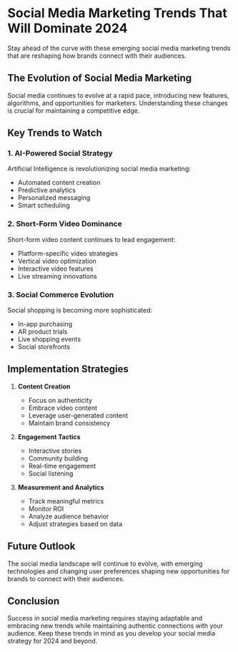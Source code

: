 # Social Media Marketing Trends That Will Dominate 2024

Stay ahead of the curve with these emerging social media marketing trends that are reshaping how brands connect with their audiences.

## The Evolution of Social Media Marketing

Social media continues to evolve at a rapid pace, introducing new features, algorithms, and opportunities for marketers. Understanding these changes is crucial for maintaining a competitive edge.

## Key Trends to Watch

### 1. AI-Powered Social Strategy

Artificial Intelligence is revolutionizing social media marketing:

- Automated content creation
- Predictive analytics
- Personalized messaging
- Smart scheduling

### 2. Short-Form Video Dominance

Short-form video content continues to lead engagement:

- Platform-specific video strategies
- Vertical video optimization
- Interactive video features
- Live streaming innovations

### 3. Social Commerce Evolution

Social shopping is becoming more sophisticated:

- In-app purchasing
- AR product trials
- Live shopping events
- Social storefronts

## Implementation Strategies

1. **Content Creation**
   - Focus on authenticity
   - Embrace video content
   - Leverage user-generated content
   - Maintain brand consistency

2. **Engagement Tactics**
   - Interactive stories
   - Community building
   - Real-time engagement
   - Social listening

3. **Measurement and Analytics**
   - Track meaningful metrics
   - Monitor ROI
   - Analyze audience behavior
   - Adjust strategies based on data

## Future Outlook

The social media landscape will continue to evolve, with emerging technologies and changing user preferences shaping new opportunities for brands to connect with their audiences.

## Conclusion

Success in social media marketing requires staying adaptable and embracing new trends while maintaining authentic connections with your audience. Keep these trends in mind as you develop your social media strategy for 2024 and beyond.
